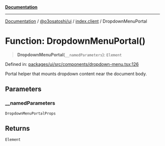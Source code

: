 [**Documentation**](../../../../README.md)

***

[Documentation](../../../../README.md) / [@o3osatoshi/ui](../../README.md) / [index.client](../README.md) / DropdownMenuPortal

# Function: DropdownMenuPortal()

> **DropdownMenuPortal**(`__namedParameters`): `Element`

Defined in: [packages/ui/src/components/dropdown-menu.tsx:126](https://github.com/o3osatoshi/experiment/blob/04dfa58df6e48824a200a24d77afef7ce464e1ae/packages/ui/src/components/dropdown-menu.tsx#L126)

Portal helper that mounts dropdown content near the document body.

## Parameters

### \_\_namedParameters

`DropdownMenuPortalProps`

## Returns

`Element`
